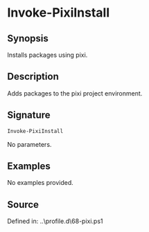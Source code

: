 # Invoke-PixiInstall

## Synopsis

Installs packages using pixi.

## Description

Adds packages to the pixi project environment.

## Signature

```powershell
Invoke-PixiInstall
```

No parameters.

## Examples

No examples provided.

## Source

Defined in: ..\profile.d\68-pixi.ps1
